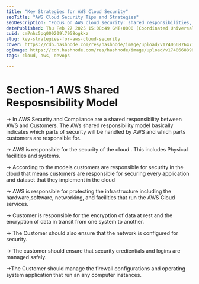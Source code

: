 ```yaml
---
title: "Key Strategies for AWS Cloud Security"
seoTitle: "AWS Cloud Security Tips and Strategies"
seoDescription: "Focus on AWS cloud security: shared responsibilities, data encryption, secure network configurations for optimal protection"
datePublished: Thu Feb 27 2025 15:08:49 GMT+0000 (Coordinated Universal Time)
cuid: cm7nhc5pq000209l7958ogkkz
slug: key-strategies-for-aws-cloud-security
cover: https://cdn.hashnode.com/res/hashnode/image/upload/v1740668764735/70945d96-44ca-4c38-995c-697a5c8fbf67.webp
ogImage: https://cdn.hashnode.com/res/hashnode/image/upload/v1740668898115/733a6d15-86e6-45e8-9521-e8bcc3d35a5d.webp
tags: cloud, aws, devops

---
```


# Section-1 AWS Shared Resposnsibility Model

→ In AWS Security and Compliance are a shared responsibility between AWS and Customers. The AWs shared responsibility model basically indicates which parts of security will be handled by AWS and which parts customers are responsible for.

→ AWS is responsible for the security of the cloud . This includes Physical facilities and systems.

→ According to the models customers are responsible for security in the cloud that means customers are responsible for securing every application and dataset that they implement in the cloud

→ AWS is responsible for protecting the infrastructure including the hardware,software, networking, and facilities that run the AWS Cloud services.

→ Customer is responsible for the encryption of data at rest and the encryption of data in transit from one system to another.

→ The Customer should also ensure that the network is configured for security.

→ The customer should ensure that security credientials and logins are managed safely.

→The Customer should manage the firewall configurations and operating system application that run an any computer instances.